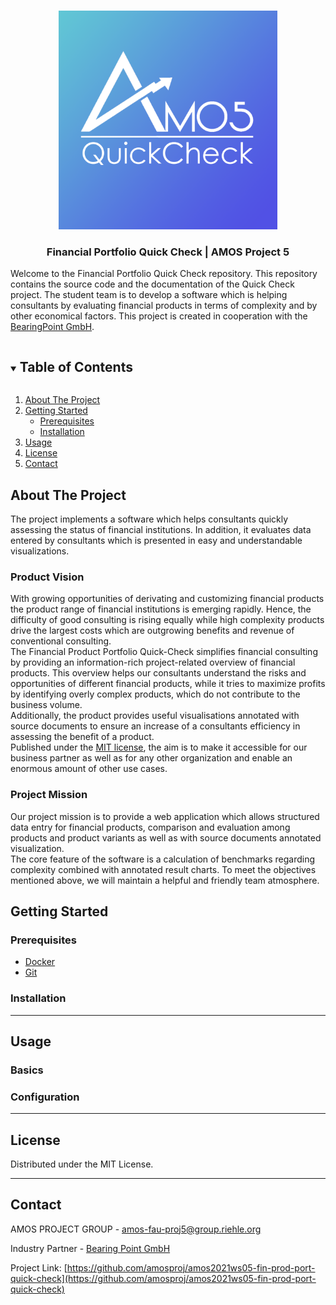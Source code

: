 <br />
<p align="center">
  <a href="https://github.com/amosproj/amos2021ws05-fin-prod-port-quick-check/blob/main/Deliverables/2021-10-27_sprint-01-team-logo.png">
    <img src="Deliverables/sprint01/2021-10-27_sprint-01-team-logo.png " alt="Logo" width="350" height="350">
  </a>

  <h3 align="center">Financial Portfolio Quick Check | AMOS Project 5</h3>
  
Welcome to the Financial Portfolio Quick Check repository. This repository contains the source code and the documentation of the Quick Check project. The student team is to develop a software which is helping consultants by evaluating financial products in terms of complexity and by other economical factors. This project is created in cooperation with the [BearingPoint GmbH](https://www.bearingpoint.com/en/).



<!-- TABLE OF CONTENTS -->
<details open="open">
  <summary><h2 style="display: inline-block">Table of Contents</h2></summary>
  <ol>
    <li>
        <a href="#about-the-project">About The Project</a>
    </li>
    <li>
      <a href="#getting-started">Getting Started</a>
      <ul>
        <li><a href="#prerequisites">Prerequisites</a></li>
        <li><a href="#installation">Installation</a></li>
      </ul>
    </li>
    <li><a href="#usage">Usage</a></li>
    <li><a href="#license">License</a></li>
    <li><a href="#contact">Contact</a></li>
    <!--<li><a href="#acknowledgements">Acknowledgements</a></li>-->
  </ol>
</details>


<!-- ABOUT THE PROJECT -->
## About The Project

The project implements a software which helps consultants quickly assessing the status of financial institutions. In addition, it evaluates data entered by consultants which is presented in easy and understandable visualizations.

### Product Vision

<p>With growing opportunities of derivating and customizing financial products the product range of financial institutions is emerging rapidly. Hence, the difficulty of good consulting is rising equally while high complexity products drive the largest costs which are outgrowing benefits and revenue of conventional consulting. <br>
The Financial Product Portfolio Quick-Check simplifies financial consulting by providing an information-rich project-related overview of financial products. 
This overview helps our consultants understand the risks and opportunities of different financial products, while it tries to maximize profits by identifying overly complex products, which do not contribute to the business volume. <br>
Additionally, the product provides useful visualisations annotated with source documents to ensure an increase of a consultants efficiency in assessing the benefit of a product.<br>
Published under the <a href="#license">MIT license</a>, the aim is to make it accessible for our business partner as well as for any other organization and enable an enormous amount of other use cases. </p>

### Project Mission

<p> Our project mission is to provide a web application which allows structured data entry for financial products, comparison and evaluation among products and product variants as well as with source documents annotated visualization. <br>
The core feature of the software is a calculation of benchmarks regarding complexity combined with annotated result charts.
To meet the objectives mentioned above, we will maintain a helpful and friendly team atmosphere. </p>

<!-- GETTING STARTED -->
## **Getting Started**

### Prerequisites

  <ul>
    <li> <a href="https://github.com/amosproj/amos2021ws05-fin-prod-port-quick-check/wiki/Build-&-Deployment-Documentation#deployment">Docker</a> </li>
    <li> <a href="https://git-scm.com/">Git</a> </li>  
  
  </ul>


<!--### Installation -->
### Installation



--- 
<!-- USAGE EXAMPLES -->
## Usage
### Basics
### Configuration


----------------------------------------------------------------------- 


<!-- LICENSE -->
## License

Distributed under the MIT License.

----------------------------------------------------------------------- 


<!-- CONTACT -->
## Contact

AMOS PROJECT GROUP - amos-fau-proj5@group.riehle.org

Industry Partner - [Bearing Point GmbH](https://www.bearingpoint.com/en/)

Project Link: [https://github.com/amosproj/amos2021ws05-fin-prod-port-quick-check](https://github.com/amosproj/amos2021ws05-fin-prod-port-quick-check)
